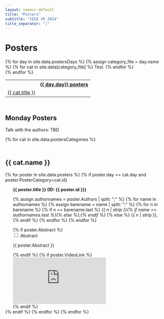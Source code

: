 ```yaml
---
layout: ieeevr-default
title: "Posters"
subtitle: "IEEE VR 2024"
title_separator: "|"
---
```


<h1>Posters</h1>
<div>
    <table class="styled-table">
        <tr>
            <td class="medLarge"><a href="#P1"></a></td>
            {% for day in site.data.postersDays %}
                <th colspan="4"><a href="#{{ day.id }}">{{ day.day}} posters</a></th>
                {% assign category_file = day.name %}
                {% for cat in site.data[category_file] %}
                    Test.
                    <tr>
                        <td class="medLarge"><a href="#{{ cat.id }}">{{ cat.title }}</a></td>
                    </tr>
                {% endfor %}
                <br \>
            {% endfor %}
            <!--<th colspan="4"><a href="#{{ cat.id }}">Monday posters</a></th>
            <h1 id="call-for-workshop-papers"> Monday Posters </h1>
                {% for cat in site.data.postersCategories %}
                <div>
                    <div>
                        <table class="styled-table">
                            <tr>
                                <th colspan="4"><a href="#{{ cat.id }}">Category: {{ cat.id }}  {{ cat.name }} (Day : {{ cat.day}})</a></th>
                            </tr>                   
                            {% assign ps = site.data.posters | sort: "id" %}
                            {% for poster in ps %}
                                {% if poster.PosterCategory == cat.id and poster.Day == cat.day %}
                                    <tr>
                                        <td class="medLarge"><a href="#{{ poster.id }}">{{ poster.id }}</a></td>
                                        <td class="medLarge"><a href="#{{ poster.id }}">{{ poster.title }}</a></td>
                                    </tr>
                                {% endif %}
                            {% endfor %}
                        </table>
                    </div>
                <div>
            {% endfor %} 
            <td class="medLarge"><a href="#P2"></a></td>
            <h1 id="call-for-workshop-papers"> Tuesday Posters </h1>
                {% for cat in site.data.postersCategories2 %}
                <div>
                    <div>
                        <table class="styled-table">
                            <tr>
                                <th colspan="4"><a href="#{{ cat.id }}">Category: {{ cat.id }}  {{ cat.name }} (Day : {{ cat.day}})</a></th>
                            </tr>                   
                            {% assign ps = site.data.posters | sort: "id" %}
                            {% for poster in ps %}
                                {% if poster.PosterCategory == cat.id and poster.Day == cat.day %}
                                    <tr>
                                        <td class="medLarge"><a href="#{{ poster.id }}">{{ poster.id }}</a></td>
                                        <td class="medLarge"><a href="#{{ poster.id }}">{{ poster.title }}</a></td>
                                    </tr>
                                {% endif %}
                            {% endfor %}
                        </table>
                    </div>
                <div>
            {% endfor %} -->
        </tr>
    </table>
</div>

<div>    
    <h2 id="P1" class="pink" style="padding-top:25px;">Monday Posters</h2>  
    <p class="small">Talk with the authors: TBD </p><!--9:45&#8209;10:15, 13:00&#8209;13:30, 15:00&#8209;15:30, 17:00&#8209;17:30, Room: Sorcerer's Apprentice Ballroom</p>  -->
    {% for cat in site.data.postersCategories %}
        <h2 id="{{ cat.id }}" class="pink" style="padding-top:25px;">{{ cat.name }}</h2>  
        {% for poster in site.data.posters %}
            {% if poster.day == cat.day and poster.PosterCategory=cat.id}
            <div style="margin-left: 25px;">           
                <p class="medLarge" id="{{ poster.id }}" style="margin-bottom: 0.3em;">
                    <strong>{{ poster.title }} (ID:&nbsp;{{ poster.id }})</strong>
                </p>
                <p class="font_70" >
                    {% assign authornames = poster.Authors | split: ";" %}
                    {% for name in authornames %}
                        {% assign barename = name | split: ":" %}
                        {% for n in barename %}
                            {% if n == barename.last %}
                                <i>{{ n | strip }}{% if name == authornames.last %}{% else %};{% endif %}</i>
                            {% else %}                            
                                <span class="bold">{{ n | strip }},</span>
                            {% endif %}
                        {% endfor %} 
                    {% endfor %}
                </p>
                {% if poster.Abstract %}
                    <div id="{{ poster.id }}" class="wrap-collabsible"> <input id="collapsibleabstract{{ poster.id }}" class="toggle" type="checkbox"> 
                        <label for="collapsibleabstract{{ poster.id }}" class="lbl-toggle">Abstract</label>
                        <div class="collapsible-content">
                            <div class="content-inner">
                                <p>{{ poster.Abstract }}</p>
                            </div>
                        </div>
                    </div>   
                {% endif %}
                {% if poster.VideoLink %}
                <div class="video-container">
                    <iframe src="https://www.youtube.com/embed/{{ poster.VideoLink }}" frameborder="0" allow="accelerometer; autoplay; encrypted-media; gyroscope; picture-in-picture" allowfullscreen></iframe>
                </div>
            {% endif %}<!--https://www.youtube.com/embed/ -->
            </div>
            {% endif %}
        {% endfor %}
    {% endfor %}
</div>
